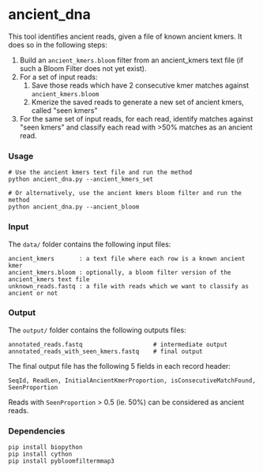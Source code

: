 # ancient_dna

This tool identifies ancient reads, given a file of known ancient kmers. It does so in the following steps: 
1. Build an `ancient_kmers.bloom` filter from an ancient_kmers text file (if such a Bloom Filter does not yet exist).
2. For a set of input reads:
    1. Save those reads which have 2 consecutive kmer matches against `ancient_kmers.bloom`
    2. Kmerize the saved reads to generate a new set of ancient kmers, called "seen kmers"
3. For the same set of input reads, for each read, identify matches against "seen kmers" and classify each read with >50% matches as an ancient read.


### Usage

    # Use the ancient kmers text file and run the method
    python ancient_dna.py --ancient_kmers_set

    # Or alternatively, use the ancient kmers bloom filter and run the method
    python ancient_dna.py --ancient_bloom


### Input

The `data/` folder contains the following input files:

```
ancient_kmers       : a text file where each row is a known ancient kmer
ancient_kmers.bloom : optionally, a bloom filter version of the ancient_kmers text file
unknown_reads.fastq : a file with reads which we want to classify as ancient or not
```    

### Output 

The `output/` folder contains the following outputs files:
```
annotated_reads.fastq                    # intermediate output
annotated_reads_with_seen_kmers.fastq    # final output
```
The final output file has the following 5 fields in each record header: 
```
SeqId, ReadLen, InitialAncientKmerProportion, isConsecutiveMatchFound, SeenProportion
```   
Reads with `SeenProportion` > 0.5 (ie. 50%) can be considered as ancient reads. 


### Dependencies
```
pip install biopython
pip install cython
pip install pybloomfiltermmap3
```

    
